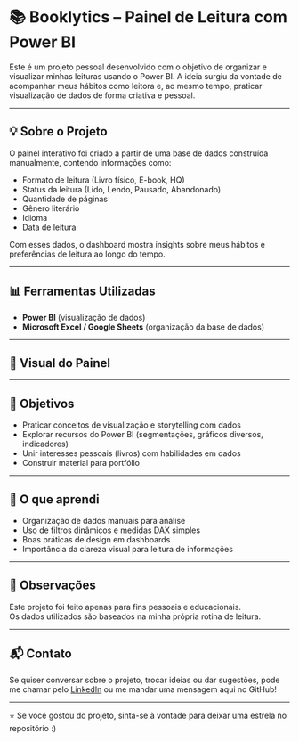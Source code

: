 # 📚 Booklytics – Painel de Leitura com Power BI

Este é um projeto pessoal desenvolvido com o objetivo de organizar e visualizar minhas leituras usando o Power BI. A ideia surgiu da vontade de acompanhar meus hábitos como leitora e, ao mesmo tempo, praticar visualização de dados de forma criativa e pessoal.

---

## 💡 Sobre o Projeto

O painel interativo foi criado a partir de uma base de dados construída manualmente, contendo informações como:

- Formato de leitura (Livro físico, E-book, HQ)
- Status da leitura (Lido, Lendo, Pausado, Abandonado)
- Quantidade de páginas
- Gênero literário
- Idioma
- Data de leitura

Com esses dados, o dashboard mostra insights sobre meus hábitos e preferências de leitura ao longo do tempo.

---

## 📊 Ferramentas Utilizadas

- **Power BI** (visualização de dados)
- **Microsoft Excel / Google Sheets** (organização da base de dados)

---

## 📸 Visual do Painel

> 

---

## 🚀 Objetivos

- Praticar conceitos de visualização e storytelling com dados
- Explorar recursos do Power BI (segmentações, gráficos diversos, indicadores)
- Unir interesses pessoais (livros) com habilidades em dados
- Construir material para portfólio

---

## 🧠 O que aprendi

- Organização de dados manuais para análise
- Uso de filtros dinâmicos e medidas DAX simples
- Boas práticas de design em dashboards
- Importância da clareza visual para leitura de informações

---

## 📝 Observações

Este projeto foi feito apenas para fins pessoais e educacionais.  
Os dados utilizados são baseados na minha própria rotina de leitura.

---

## 📬 Contato

Se quiser conversar sobre o projeto, trocar ideias ou dar sugestões, pode me chamar pelo [LinkedIn](https://www.linkedin.com/in/seu-usuario-aqui) ou me mandar uma mensagem aqui no GitHub!

---

⭐ Se você gostou do projeto, sinta-se à vontade para deixar uma estrela no repositório :)
